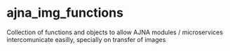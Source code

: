 # ajna_img_functions
Collection of functions and objects to allow AJNA modules / microservices intercomunicate easilly, specially on transfer of images
